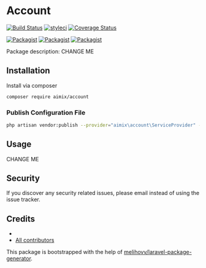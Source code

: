# Account

[![Build Status](https://travis-ci.org/aimix/account.svg?branch=master)](https://travis-ci.org/aimix/account)
[![styleci](https://styleci.io/repos/CHANGEME/shield)](https://styleci.io/repos/CHANGEME)
[![Coverage Status](https://coveralls.io/repos/github/aimix/account/badge.svg?branch=master)](https://coveralls.io/github/aimix/account?branch=master)

[![Packagist](https://img.shields.io/packagist/v/aimix/account.svg)](https://packagist.org/packages/aimix/account)
[![Packagist](https://poser.pugx.org/aimix/account/d/total.svg)](https://packagist.org/packages/aimix/account)
[![Packagist](https://img.shields.io/packagist/l/aimix/account.svg)](https://packagist.org/packages/aimix/account)

Package description: CHANGE ME

## Installation

Install via composer
```bash
composer require aimix/account
```

### Publish Configuration File

```bash
php artisan vendor:publish --provider="aimix\account\ServiceProvider" --tag="config"
```

## Usage

CHANGE ME

## Security

If you discover any security related issues, please email 
instead of using the issue tracker.

## Credits

- [](https://github.com/aimix/account)
- [All contributors](https://github.com/aimix/account/graphs/contributors)

This package is bootstrapped with the help of
[melihovv/laravel-package-generator](https://github.com/melihovv/laravel-package-generator).
